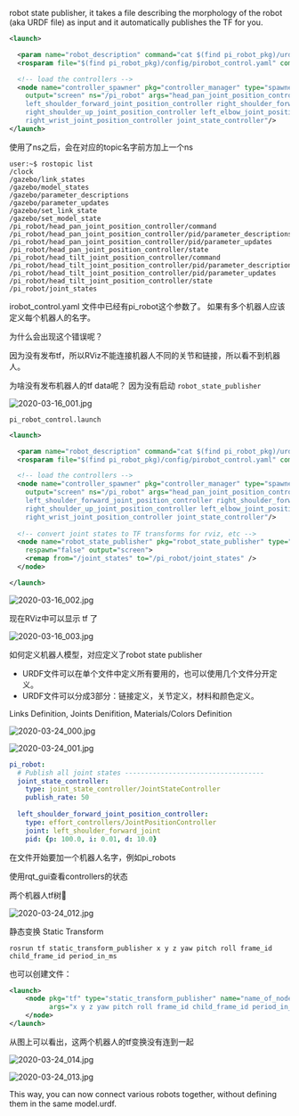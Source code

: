 
robot state publisher, it takes a file describing the morphology of the robot (aka URDF file) as input and it automatically publishes the TF for you.

```xml
<launch>

  <param name="robot_description" command="cat $(find pi_robot_pkg)/urdf/pi_robot_v2.urdf" />  <!-- Load joint controller configurations from YAML file to parameter server -->
  <rosparam file="$(find pi_robot_pkg)/config/pirobot_control.yaml" command="load"/>

  <!-- load the controllers -->
  <node name="controller_spawner" pkg="controller_manager" type="spawner" respawn="false"
    output="screen" ns="/pi_robot" args="head_pan_joint_position_controller head_tilt_joint_position_controller torso_joint_position_controller
    left_shoulder_forward_joint_position_controller right_shoulder_forward_joint_position_controller left_shoulder_up_joint_position_controller
    right_shoulder_up_joint_position_controller left_elbow_joint_position_controller right_elbow_joint_position_controller left_wrist_joint_position_controller
    right_wrist_joint_position_controller joint_state_controller"/>
</launch>
```

使用了ns之后，会在对应的topic名字前方加上一个ns

```
user:~$ rostopic list
/clock
/gazebo/link_states
/gazebo/model_states
/gazebo/parameter_descriptions
/gazebo/parameter_updates
/gazebo/set_link_state
/gazebo/set_model_state
/pi_robot/head_pan_joint_position_controller/command
/pi_robot/head_pan_joint_position_controller/pid/parameter_descriptions
/pi_robot/head_pan_joint_position_controller/pid/parameter_updates
/pi_robot/head_pan_joint_position_controller/state
/pi_robot/head_tilt_joint_position_controller/command
/pi_robot/head_tilt_joint_position_controller/pid/parameter_descriptions
/pi_robot/head_tilt_joint_position_controller/pid/parameter_updates
/pi_robot/head_tilt_joint_position_controller/state
/pi_robot/joint_states
```

irobot_control.yaml 文件中已经有pi_robot这个参数了。 如果有多个机器人应该定义每个机器人的名字。

为什么会出现这个错误呢？

因为没有发布tf，所以RViz不能连接机器人不同的关节和链接，所以看不到机器人。

为啥没有发布机器人的tf data呢？ 因为没有启动 `robot_state_publisher`

![2020-03-16_001.jpg](https://gitee.com/gdhu/testtingop/raw/master/2020-03-16_001.jpg)

`pi_robot_control.launch`

```xml
<launch>

  <param name="robot_description" command="cat $(find pi_robot_pkg)/urdf/pi_robot_v2.urdf" />  <!-- Load joint controller configurations from YAML file to parameter server -->
  <rosparam file="$(find pi_robot_pkg)/config/pirobot_control.yaml" command="load"/>

  <!-- load the controllers -->
  <node name="controller_spawner" pkg="controller_manager" type="spawner" respawn="false"
    output="screen" ns="/pi_robot" args="head_pan_joint_position_controller head_tilt_joint_position_controller torso_joint_position_controller
    left_shoulder_forward_joint_position_controller right_shoulder_forward_joint_position_controller left_shoulder_up_joint_position_controller
    right_shoulder_up_joint_position_controller left_elbow_joint_position_controller right_elbow_joint_position_controller left_wrist_joint_position_controller
    right_wrist_joint_position_controller joint_state_controller"/>
    
  <!-- convert joint states to TF transforms for rviz, etc -->
  <node name="robot_state_publisher" pkg="robot_state_publisher" type="robot_state_publisher"
    respawn="false" output="screen">
    <remap from="/joint_states" to="/pi_robot/joint_states" />
  </node>

</launch>
```


![2020-03-16_002.jpg](https://gitee.com/gdhu/testtingop/raw/master/2020-03-16_002.jpg)

现在RViz中可以显示 tf 了


![2020-03-16_003.jpg](https://gitee.com/gdhu/testtingop/raw/master/2020-03-16_003.jpg)

如何定义机器人模型，对应定义了robot state publisher

- URDF文件可以在单个文件中定义所有要用的，也可以使用几个文件分开定义。
- URDF文件可以分成3部分：链接定义，关节定义，材料和颜色定义。

Links Definition, Joints Denifition, Materials/Colors Definition


![2020-03-24_000.jpg](https://gitee.com/gdhu/testtingop/raw/master/2020-03-24_000.jpg)

![2020-03-24_001.jpg](https://gitee.com/gdhu/testtingop/raw/master/2020-03-24_001.jpg)


```yaml
pi_robot:
  # Publish all joint states -----------------------------------
  joint_state_controller:
    type: joint_state_controller/JointStateController
    publish_rate: 50
   
  left_shoulder_forward_joint_position_controller:
    type: effort_controllers/JointPositionController
    joint: left_shoulder_forward_joint
    pid: {p: 100.0, i: 0.01, d: 10.0}
```

在文件开始要加一个机器人名字，例如pi_robots

使用rqt_gui查看controllers的状态

两个机器人tf树🌲

![2020-03-24_012.jpg](https://gitee.com/gdhu/testtingop/raw/master/2020-03-24_012.jpg)

静态变换 Static Transform

`rosrun tf static_transform_publisher x y z yaw pitch roll frame_id child_frame_id period_in_ms`

也可以创建文件：

```xml
<launch>
    <node pkg="tf" type="static_transform_publisher" name="name_of_node" 
          args="x y z yaw pitch roll frame_id child_frame_id period_in_ms">
    </node>
</launch>
```

从图上可以看出，这两个机器人的tf变换没有连到一起

![2020-03-24_014.jpg](https://gitee.com/gdhu/testtingop/raw/master/2020-03-24_014.jpg)

![2020-03-24_013.jpg](https://gitee.com/gdhu/testtingop/raw/master/2020-03-24_013.jpg)

This way, you can now connect various robots together, without defining them in the same model.urdf.